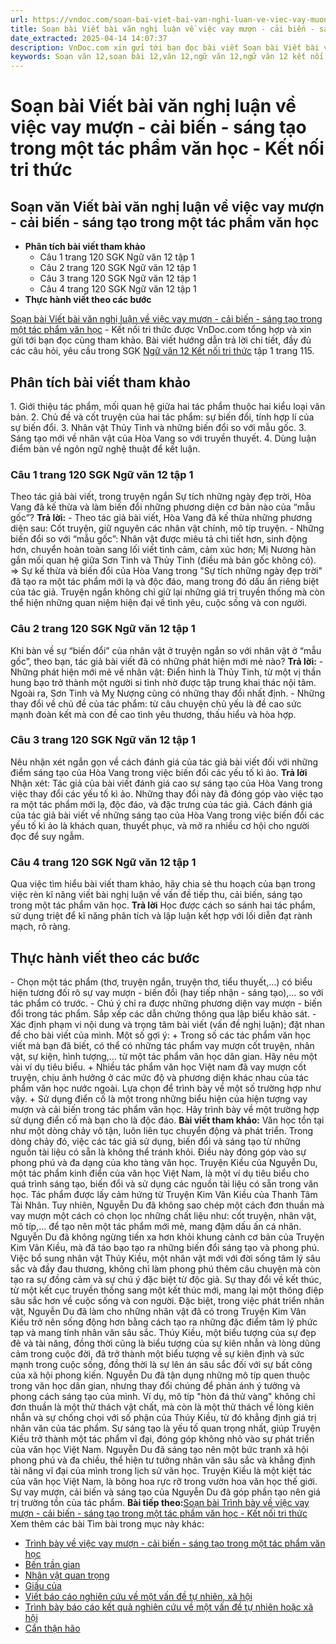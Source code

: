 ```yaml
---
url: https://vndoc.com/soan-bai-viet-bai-van-nghi-luan-ve-viec-vay-muon-cai-bien-sang-tao-trong-mot-tac-pham-van-hoc-ket-noi-tri-thuc-322066
title: Soạn bài Viết bài văn nghị luận về việc vay mượn - cải biến - sáng tạo trong một tác phẩm văn học - Kết nối tri thức - VnDoc.com
date_extracted: 2025-04-14 14:07:37
description: VnDoc.com xin gửi tới bạn đọc bài viết Soạn bài Viết bài văn nghị luận về việc vay mượn - cải biến - sáng tạo trong một tác phẩm văn học - Kết nối tri thức. Mời các bạn cùng tham khảo chi tiết.
keywords: Soạn văn 12,soạn bài 12,văn 12,ngữ văn 12,ngữ văn 12 kết nối tri thức,soạn ngữ văn 12,giải ngữ văn 12,soạn văn 12 kết nối tri thức,soạn văn 12 kết nối tri thức ngắn nhất,văn 12 kết nối tri thức,soạn văn 12 tập 1 trang 115 Kết nối tri thức,Soạn bài Viết bài văn nghị luận về việc vay mượn cải biến sáng tạo trong một tác phẩm văn học,Viết bài văn nghị luận về việc vay mượn cải biến sáng tạo trong một tác phẩm văn học,soạn văn 12 tập 1 trang 115
---
```


# Soạn bài Viết bài văn nghị luận về việc vay mượn - cải biến - sáng tạo trong một tác phẩm văn học - Kết nối tri thức
## Soạn văn Viết bài văn nghị luận về việc vay mượn - cải biến - sáng tạo trong một tác phẩm văn học
  * **Phân tích bài viết tham khảo**
    * Câu 1 trang 120 SGK Ngữ văn 12 tập 1
    * Câu 2 trang 120 SGK Ngữ văn 12 tập 1
    * Câu 3 trang 120 SGK Ngữ văn 12 tập 1
    * Câu 4 trang 120 SGK Ngữ văn 12 tập 1
  * **Thực hành viết theo các bước**

[Soạn bài Viết bài văn nghị luận về việc vay mượn - cải biến - sáng tạo trong một tác phẩm văn học](<https://vndoc.com/soan-bai-viet-bai-van-nghi-luan-ve-viec-vay-muon-cai-bien-sang-tao-trong-mot-tac-pham-van-hoc-ket-noi-tri-thuc-322066>) \- Kết nối tri thức được VnDoc.com tổng hợp và xin gửi tới bạn đọc cùng tham khảo. Bài viết hướng dẫn trả lời chi tiết, đầy đủ các câu hỏi, yêu cầu trong SGK [Ngữ văn 12 Kết nối tri thức](<https://vndoc.com/soan-van-12-ket-noi-tri-thuc>) tập 1 trang 115.
## Phân tích bài viết tham khảo
1\. Giới thiệu tác phẩm, mối quan hệ giữa hai tác phẩm thuộc hai kiểu loại văn bản.
2\. Chủ đề và cốt truyện của hai tác phẩm: sự biến đổi, tính hợp lí của sự biến đổi.
3\. Nhân vật Thủy Tinh và những biến đổi so với mẫu gốc.
3\. Sáng tạo mới về nhân vật của Hòa Vang so với truyền thuyết.
4\. Dùng luận điểm bàn về ngôn ngữ nghệ thuật để kết luận.
### Câu 1 trang 120 SGK Ngữ văn 12 tập 1
Theo tác giả bài viết, trong truyện ngắn Sự tích những ngày đẹp trời, Hòa Vang đã kế thừa và làm biến đổi những phương diện cơ bản nào của “mẫu gốc”?
**Trả lời:**
\- Theo tác giả bài viết, Hòa Vang đã kế thừa những phương diện sau: Cốt truyện, giữ nguyên các nhân vật chính, mô típ truyện.
\- Những biến đổi so với “mẫu gốc”: Nhân vật được miêu tả chi tiết hơn, sinh động hơn, chuyển hoàn toàn sang lối viết tình cảm, cảm xúc hơn; Mị Nương hàn gắn mối quan hệ giữa Sơn Tinh và Thủy Tinh \(điều mà bản gốc không có\).
=> Sự kế thừa và biến đổi của Hòa Vang trong "Sự tích những ngày đẹp trời" đã tạo ra một tác phẩm mới lạ và độc đáo, mang trong đó dấu ấn riêng biệt của tác giả. Truyện ngắn không chỉ giữ lại những giá trị truyền thống mà còn thể hiện những quan niệm hiện đại về tình yêu, cuộc sống và con người.
### Câu 2 trang 120 SGK Ngữ văn 12 tập 1
Khi bàn về sự “biến đổi” của nhân vật ở truyện ngắn so với nhân vật ở “mẫu gốc”, theo bạn, tác giả bài viết đã có những phát hiện mới mẻ nào?
**Trả lời:**
\- Những phát hiện mới mẻ về nhân vật: Điển hình là Thủy Tinh, từ một vị thần hung bạo trở thành một người si tình nhờ được tập trung khai thác nội tâm. Ngoài ra, Sơn Tinh và Mỵ Nượng cũng có những thay đổi nhất định.
\- Những thay đổi về chủ đề của tác phẩm: từ câu chuyện chủ yếu là đề cao sức mạnh đoàn kết mà con đề cao tình yêu thương, thấu hiểu và hòa hợp.
### Câu 3 trang 120 SGK Ngữ văn 12 tập 1
Nêu nhận xét ngắn gọn về cách đánh giá của tác giả bài viết đối với những điểm sáng tạo của Hòa Vang trong việc biến đổi các yếu tố kì ảo.
**Trả lời**
Nhận xét: Tác giả của bài viết đánh giá cao sự sáng tạo của Hòa Vang trong việc thay đổi các yếu tố kì ảo. Những thay đổi này đã đóng góp vào việc tạo ra một tác phẩm mới lạ, độc đáo, và đặc trưng của tác giả. Cách đánh giá của tác giả bài viết về những sáng tạo của Hòa Vang trong việc biến đổi các yếu tố kì ảo là khách quan, thuyết phục, và mở ra nhiều cơ hội cho người đọc để suy ngẫm.
### Câu 4 trang 120 SGK Ngữ văn 12 tập 1
Qua việc tìm hiểu bài viết tham khảo, hãy chia sẻ thu hoạch của bạn trong việc rèn kĩ năng viết bài nghị luận về vấn đề tiếp thu, cải biến, sáng tạo trong một tác phẩm văn học.
**Trả lời**
Học được cách so sánh hai tác phẩm, sử dụng triệt để kĩ năng phân tích và lập luận kết hợp với lối diễn đạt rành mạch, rõ ràng.
## Thực hành viết theo các bước
\- Chọn một tác phẩm \(thơ, truyện ngắn, truyện thơ, tiểu thuyết,…\) có biểu hiện tương đối rõ sự vay mượn - biến đổi \(hay tiếp nhận - sáng tạo\),… so với tác phẩm có trước.
\- Chú ý chỉ ra được những phương diện vay mượn - biến đổi trong tác phẩm. Sắp xếp các dẫn chứng thông qua lập biểu khảo sát.
\- Xác định phạm vi nội dung và trọng tâm bài viết \(vấn đề nghị luận\); đặt nhan đề cho bài viết của mình.
Một số gợi ý:
\+ Trong số các tác phẩm văn học viết mà bạn đã biết, có thể có những tác phẩm vay mượn cốt truyện, nhân vật, sự kiện, hình tượng,… từ một tác phẩm văn học dân gian. Hãy nêu một vài ví dụ tiêu biểu.
\+ Nhiều tác phẩm văn học Việt nam đã vay mượn cốt truyện, chịu ảnh hưởng ở các mức độ và phương diện khác nhau của tác phẩm văn học nước ngoài. Lựa chọn để trình bày về một số trường hợp như vậy.
\+ Sử dụng điển cố là một trong những biểu hiện của hiện tượng vay mượn và cải biến trong tác phẩm văn học. Hãy trình bày về một trường hợp sử dụng điển cố mà bạn cho là độc đáo.
**Bài viết tham khảo:**
Văn học tồn tại như một dòng chảy vô tận, luôn liên tục chuyển động và phát triển. Trong dòng chảy đó, việc các tác giả sử dụng, biến đổi và sáng tạo từ những nguồn tài liệu có sẵn là không thể tránh khỏi. Điều này đóng góp vào sự phong phú và đa dạng của kho tàng văn học. Truyện Kiều của Nguyễn Du, một tác phẩm kinh điển của văn học Việt Nam, là một ví dụ tiêu biểu cho quá trình sáng tạo, biến đổi và sử dụng các nguồn tài liệu có sẵn trong văn học.
Tác phẩm được lấy cảm hứng từ Truyện Kim Vân Kiều của Thanh Tâm Tài Nhân. Tuy nhiên, Nguyễn Du đã không sao chép một cách đơn thuần mà vay mượn một cách có chọn lọc những chất liệu như: cốt truyện, nhân vật, mô típ,... để tạo nên một tác phẩm mới mẻ, mang đậm dấu ấn cá nhân.
Nguyễn Du đã không ngừng tiến xa hơn khỏi khung cảnh cơ bản của Truyện Kim Vân Kiều, mà đã táo bạo tạo ra những biến đổi sáng tạo và phong phú. Việc bổ sung nhân vật Thúy Kiều, một nhân vật mới với đời sống tâm lý sâu sắc và đầy đau thương, không chỉ làm phong phú thêm câu chuyện mà còn tạo ra sự đồng cảm và sự chú ý đặc biệt từ độc giả. Sự thay đổi về kết thúc, từ một kết cục truyền thống sang một kết thúc mới, mang lại một thông điệp sâu sắc hơn về cuộc sống và con người. Đặc biệt, trong việc phát triển nhân vật, Nguyễn Du đã làm cho những nhân vật đã có trong Truyện Kim Vân Kiều trở nên sống động hơn bằng cách tạo ra những đặc điểm tâm lý phức tạp và mang tính nhân văn sâu sắc. Thúy Kiều, một biểu tượng của sự đẹp đẽ và tài năng, đồng thời cũng là biểu tượng của sự kiên nhẫn và lòng dũng cảm trong cuộc đời, đã trở thành một biểu tượng về sự kiên định và sức mạnh trong cuộc sống, đồng thời là sự lên án sâu sắc đối với sự bất công của xã hội phong kiến. Nguyễn Du đã tận dụng những mô típ quen thuộc trong văn học dân gian, nhưng thay đổi chúng để phản ánh ý tưởng và phong cách sáng tạo của mình. Ví dụ, mô típ "hòn đá thử vàng" không chỉ đơn thuần là một thử thách vật chất, mà còn là một thử thách về lòng kiên nhẫn và sự chống chọi với số phận của Thúy Kiều, từ đó khẳng định giá trị nhân văn của tác phẩm. Sự sáng tạo là yếu tố quan trọng nhất, giúp Truyện Kiều trở thành một tác phẩm vĩ đại, đóng góp không nhỏ vào sự phát triển của văn học Việt Nam. Nguyễn Du đã sáng tạo nên một bức tranh xã hội phong phú và đa chiều, thể hiện tư tưởng nhân văn sâu sắc và khẳng định tài năng vĩ đại của mình trong lịch sử văn học.
Truyện Kiều là một kiệt tác của văn học Việt Nam, là bông hoa rực rỡ trong vườn hoa văn học thế giới. Sự vay mượn, cải biến và sáng tạo của Nguyễn Du đã góp phần tạo nên giá trị trường tồn của tác phẩm.
**Bài tiếp theo:**[Soạn bài Trình bày về việc vay mượn - cải biến - sáng tạo trong một tác phẩm văn học - Kết nối tri thức](<https://vndoc.com/soan-bai-trinh-bay-ve-viec-vay-muon-cai-bien-sang-tao-trong-mot-tac-pham-van-hoc-ket-noi-tri-thuc-322069>)
Xem thêm các bài Tìm bài trong mục này khác:
  * [Trình bày về việc vay mượn - cải biến - sáng tạo trong một tác phẩm văn học](</soan-bai-trinh-bay-ve-viec-vay-muon-cai-bien-sang-tao-trong-mot-tac-pham-van-hoc-ket-noi-tri-thuc-322069>)
  * [Bến trần gian](</soan-bai-ben-tran-gian-ket-noi-tri-thuc-322073>)
  * [Nhân vật quan trọng](</soan-bai-nhan-vat-quan-trong-ket-noi-tri-thuc-322081>)
  * [Giấu của](</soan-bai-giau-cua-ket-noi-tri-thuc-322084>)
  * [Viết báo cáo nghiên cứu về một vấn đề tự nhiên, xã hội](</soan-bai-viet-bao-cao-nghien-cuu-ve-mot-van-de-tu-nhien-xa-hoi-lop-12-ket-noi-tri-thuc-322086>)
  * [Trình bày báo cáo kết quả nghiên cứu về một vấn đề tự nhiên hoặc xã hội](</soan-bai-trinh-bay-bao-cao-ket-qua-nghien-cuu-ve-mot-van-de-tu-nhien-hoac-xa-hoi-ket-noi-tri-thuc-322090>)
  * [Cẩn thận hão](</soan-bai-can-than-hao-ket-noi-tri-thuc-322091>)

